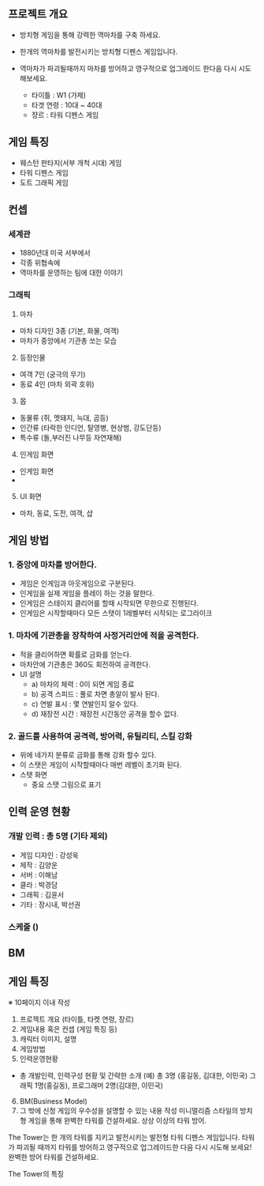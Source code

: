 ## 프로젝트 개요

- 방치형 게임을 통해 강력한 역마차를 구축 하세요. 
- 한개의 역마차를 발전시키는 방치형 디펜스 게임입니다. 
- 역마차가 파괴될때까지 마차를 방어하고 영구적으로 업그레이드 한다음 다시 시도 해보세요.  

  - 타이틀 : W1 (가제)
  - 타겟 연령 : 10대 ~ 40대 
  - 쟝르 : 타워 디펜스 게임 

## 게임 특징

- 웨스턴 판타지(서부 개척 시대) 게임
- 타워 디펜스 게임
- 도트 그래픽 게임

## 컨셉

### 세계관

- 1880년대 미국 서부에서 
- 각종 위협속에 
- 역마차를 운영하는 팀에 대한 이야기
  
### 그래픽
1) 마차
  - 마차 디자인 3종 (기본, 화물, 여객)
  - 마차가 중앙에서 기관총 쏘는 모습 
2) 등장인물 
  - 여객 7인 (궁극의 무기)
  - 동료 4인 (마차 외곽 호위)
3) 몹
  - 동물류 (쥐, 멧돼지, 늑대, 곰등)
  - 인간류 (타락한 인디언, 탈영병, 현상범, 강도단등)
  - 특수류 (돌,부러진 나무등 자연재해)

4) 인게임 화면
  - 인게임 화면  
  - 
5) UI 화면
  - 마차, 동료, 도전, 여객, 샵 

## 게임 방법
### 1. 중앙에 마차를 방어한다. 




- 게임은 인게임과 아웃게임으로 구분된다. 
- 인게임을 실제 게임을 플레이 하는 것을 말한다. 
- 인게임은 스테이지 클리어를 할때 시작되면 무한으로 진행된다. 
- 인게임은 시작할때마다 모든 스탯이 1레벨부터 시작되는 로그라이크 

### 1. 마차에 기관총을 장착하여 사정거리안에 적을 공격한다.
  - 적을 클리어하면 확률로 금화를 얻는다.
  - 마차안에 기관총은 360도 회전하여 공격한다.
  - UI 설명 
    - a) 마차의 체력 : 0이 되면 게임 종료
    - b) 공격 스피드 : 풀로 차면 총알이 발사 된다.
    - c) 연발 표시 : 몇 연발인지 알수 있다.
    - d) 재장전 시간 : 재장전 시간동안 공격을 할수 없다. 

### 2. 골드를 사용하여 공격력, 방어력, 유틸리티, 스킬 강화
  - 위에 네가지 분류로 금화를 통해 강화 할수 있다.
  - 이 스탯은 게임이 시작할때마다 매번 레벨이 초기화 된다. 
  - 스탯 화면
    - 중요 스탯 그림으로 표기


## 인력 운영 현황
### 개발 인력 : 총 5명 (기타 제외) 
  - 게임 디자인 : 강성욱
  - 제작 : 김양운
  - 서버 : 이해남
  - 클라 : 박경담
  - 그래픽 : 김윤서
  - 기타 : 장시내, 박선권

### 스케줄 ()

## BM

## 게임 특징

※ 10페이지 이내 작성
1) 프로젝트 개요 (타이틀, 타켓 연령, 장르)
2) 게임내용 혹은 컨셉 (게임 특징 등)
3) 캐릭터 이미지, 설명
4) 게임방법
5) 인력운영현황
 - 총 개발인력, 인력구성 현황 및 간략한 소개
 (예) 총 3명 (홍길동, 김대한, 이민국)
 그래픽 1명(홍길동), 프로그래머 2명(김대한, 이민국)
6) BM(Business Model)
7) 그 밖에 신청 게임의 우수성을 설명할 수 있는 내용 작성
미니멀리즘 스타일의 방치형 게임을 통해 완벽한 타워를 건설하세요. 상상 이상의 타워 방어.

The Tower는 한 개의 타워를 지키고 발전시키는 발전형 타워 디펜스 게임입니다. 타워가 파괴될 때까지 타워를 방어하고 영구적으로 업그레이드한 다음 다시 시도해 보세요! 완벽한 방어 타워를 건설하세요.

The Tower의 특징

